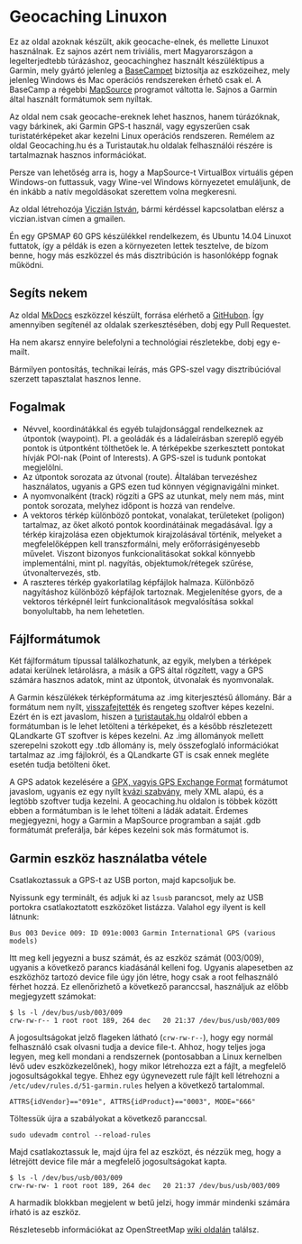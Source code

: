 # Geocaching Linuxon

Ez az oldal azoknak készült, akik geocache-elnek, és mellette Linuxot használnak. Ez sajnos azért nem triviális, mert Magyarországon a legelterjedtebb túrázáshoz, geocachinghez használt készüléktípus a Garmin, mely gyártó jelenleg a [BaseCampet](http://www.garmin.com/en-US/shop/downloads/basecamp) biztosítja az eszközeihez, mely jelenleg Windows és Mac operációs rendszereken érhető csak el. A BaseCamp a régebbi [MapSource](http://www8.garmin.com/support/download_details.jsp?id=209) programot váltotta le. Sajnos a Garmin által használt formátumok sem nyíltak.

Az oldal nem csak geocache-ereknek lehet hasznos, hanem túrázóknak, vagy bárkinek, aki Garmin GPS-t használ, vagy egyszerűen csak turistatérképeket akar kezelni Linux operációs rendszeren. Remélem az oldal Geocaching.hu és a Turistautak.hu oldalak felhasználói részére is tartalmaznak hasznos információkat.

Persze van lehetőség arra is, hogy a MapSource-t VirtualBox virtuális gépen Windows-on futtassuk, vagy Wine-vel Windows környezetet emuláljunk, de én inkább a natív megoldásokat szerettem volna megkeresni.

Az oldal létrehozója [Viczián István](http://about.jtechlog.hu/), bármi kérdéssel kapcsolatban elérsz a viczian.istvan címen a gmailen.

Én egy GPSMAP 60 GPS készülékkel rendelkezem, és Ubuntu 14.04 Linuxot futtatok, így a példák is ezen a környezeten lettek tesztelve, de bízom benne, hogy más eszközzel és más disztribúción is hasonlóképp fognak működni.

## Segíts nekem

Az oldal [MkDocs](http://www.mkdocs.org/) eszközzel készült, forrása elérhető a [GitHubon](https://github.com/vicziani/geolinuxhu). Így amennyiben segítenél az oldalak szerkesztésében, dobj egy Pull Requestet.

Ha nem akarsz ennyire belefolyni a technológiai részletekbe, dobj egy e-mailt.

Bármilyen pontosítás, technikai leírás, más GPS-szel vagy disztribúcióval szerzett tapasztalat hasznos lenne.

## Fogalmak

* Névvel, koordinátákkal és egyéb tulajdonsággal rendelkeznek az útpontok (waypoint). Pl. a geoládák és a ládaleírásban szereplő egyéb pontok is útpontként tölthetőek le. A térképekbe szerkesztett pontokat hívják POI-nak (Point of Interests). A GPS-szel is tudunk pontokat megjelölni.
* Az útpontok sorozata az útvonal (route). Általában tervezéshez használatos, ugyanis a GPS ezen tud könnyen végignavigálni minket. 
* A nyomvonalként (track) rögzíti a GPS az utunkat, mely nem más, mint pontok sorozata, melyhez időpont is hozzá van rendelve.
* A vektoros térkép különböző pontokat, vonalakat, területeket (poligon) tartalmaz, az őket alkotó pontok koordinátáinak megadásával. Így a térkép kirajzolása ezen objektumok kirajzolásával történik, melyeket a megfelelőképpen kell transzformálni, mely erőforrásigényesebb művelet. Viszont bizonyos funkcionalitásokat sokkal könnyebb implementálni, mint pl. nagyítás, objektumok/rétegek szűrése, útvonaltervezés, stb.
* A raszteres térkép gyakorlatilag képfájlok halmaza. Különböző nagyításhoz különböző képfájlok tartoznak. Megjelenítése gyors, de a vektoros térképnél leírt funkcionalitások megvalósítása sokkal bonyolultabb, ha nem lehetetlen.

## Fájlformátumok

Két fájlformátum típussal találkozhatunk, az egyik, melyben a térképek adatai kerülnek letárolásra, a másik a GPS által rögzített, vagy a GPS számára hasznos adatok, mint az útpontok, útvonalak és nyomvonalak.

A Garmin készülékek térképformátuma az .img kiterjesztésű állomány. Bár a formátum nem nyílt, [visszafejtették](http://wiki.openstreetmap.org/wiki/OSM_Map_On_Garmin/IMG_File_Format) és rengeteg szoftver képes kezelni. Ezért én is ezt javaslom, hiszen a [turistautak.hu](http://www.turistautak.hu/garmin.php) oldalról ebben a formátumban is le lehet letölteni a térképeket, és a később részletezett QLandkarte GT szoftver is képes kezelni. Az .img állományok mellett szerepelni szokott egy .tdb állomány is, mely összefoglaló információkat tartalmaz az .img fájlokról, és a QLandkarte GT is csak ennek megléte esetén tudja betölteni őket.

A GPS adatok kezelésére a [GPX, vagyis GPS Exchange Format](http://en.wikipedia.org/wiki/GPS_Exchange_Format) formátumot javaslom, ugyanis ez egy nyílt [kvázi szabvány](http://www.topografix.com/gpx.asp), mely XML alapú, és a legtöbb szoftver tudja kezelni. A geocaching.hu oldalon is többek között ebben a formátumban is le lehet tölteni a ládák adatait. Érdemes megjegyezni, hogy a Garmin a MapSource programban a saját .gdb formátumát preferálja, bár képes kezelni sok más formátumot is.

## Garmin eszköz használatba vétele

Csatlakoztassuk a GPS-t az USB porton, majd kapcsoljuk be.

Nyissunk egy terminált, és adjuk ki az `lsusb` parancsot, mely az USB portokra csatlakoztatott eszközöket listázza. Valahol egy ilyent is kell látnunk:

	Bus 003 Device 009: ID 091e:0003 Garmin International GPS (various models)

Itt meg kell jegyezni a busz számát, és az eszköz számát (003/009), ugyanis a következő parancs kiadásánál kelleni fog. Ugyanis alapesetben az eszközhöz tartozó device file úgy jön létre, hogy csak a root felhasználó férhet hozzá. Ez ellenőrizhető a következő paranccsal, használjuk az előbb megjegyzett számokat:

	$ ls -l /dev/bus/usb/003/009
	crw-rw-r-- 1 root root 189, 264 dec   20 21:37 /dev/bus/usb/003/009

A jogosultságokat jelző flageken látható (`crw-rw-r--`), hogy egy normál felhasználó csak olvasni tudja a device file-t. Ahhoz, hogy teljes joga legyen, meg kell mondani a rendszernek (pontosabban a Linux kernelben lévő udev eszközkezelőnek), hogy mikor létrehozza ezt a fájlt, a megfelelő jogosultságokkal tegye. Ehhez egy úgynevezett rule fájlt kell létrehozni a `/etc/udev/rules.d/51-garmin.rules` helyen a következő tartalommal.

	ATTRS{idVendor}=="091e", ATTRS{idProduct}=="0003", MODE="666"

Töltessük újra a szabályokat a következő paranccsal.

	sudo udevadm control --reload-rules

Majd csatlakoztassuk le, majd újra fel az eszközt, és nézzük meg, hogy a létrejött device file már a megfelelő jogosultságokat kapta.

	$ ls -l /dev/bus/usb/003/009
	crw-rw-rw- 1 root root 189, 264 dec   20 21:37 /dev/bus/usb/003/009

A harmadik blokkban megjelent w betű jelzi, hogy immár mindenki számára írható is az eszköz.

Részletesebb információkat az OpenStreetMap [wiki oldalán](http://wiki.openstreetmap.org/wiki/USB_Garmin_on_GNU/Linux) találsz.
